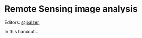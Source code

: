 # Remote Sensing image analysis 

Editors: [@jbalzer](https://github.com/jbalzer12), 


In this handout...
